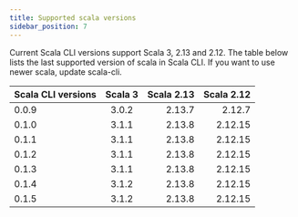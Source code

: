 ```yaml
---
title: Supported scala versions
sidebar_position: 7
---
```


Current Scala CLI versions support Scala 3, 2.13 and 2.12. The table below lists the last supported version of scala in Scala CLI. If you want to use newer scala, update scala-cli.

| Scala CLI versions   |      Scala 3      |  Scala 2.13 | Scala 2.12 |
|---------------------|:-----------------:|------------:|-----------:|
| 0.0.9               |   3.0.2           |    2.13.7   | 2.12.7     |
| 0.1.0               |   3.1.1           |    2.13.8   | 2.12.15    |
| 0.1.1               |   3.1.1           |    2.13.8   | 2.12.15    |
| 0.1.2               |   3.1.1           |    2.13.8   | 2.12.15    |
| 0.1.3               |   3.1.1           |    2.13.8   | 2.12.15    |
| 0.1.4               |   3.1.2           |    2.13.8   | 2.12.15    |
| 0.1.5               |   3.1.2           |    2.13.8   | 2.12.15    |

